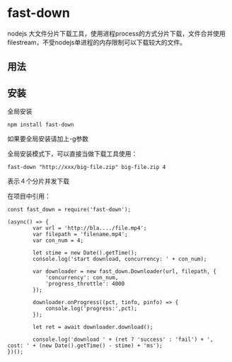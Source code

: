 # fast-down

nodejs 大文件分片下载工具，使用进程process的方式分片下载，文件合并使用filestream，不受nodejs单进程的内存限制可以下载较大的文件。

## 用法

## 安装

全局安装

```
npm install fast-down
```
如果要全局安装请加上-g参数

全局安装模式下，可以直接当做下载工具使用：

```
fast-down "http://xxx/big-file.zip" big-file.zip 4
```
表示４个分片并发下载

在项目中引用：

```
const fast_down = require('fast-down');

(async() => {
        var url = 'http://bla..../file.mp4';
        var filepath = 'filename.mp4';
        var con_num = 4;

        let stime = new Date().getTime();
        console.log('start download, concurrency: ' + con_num);

        var downloader = new fast_down.Downloader(url, filepath, {
            'concurrency': con_num,
            'progress_throttle': 4000
        });

        downloader.onProgress((pct, tinfo, pinfo) => {
            console.log('progress:',pct);
        });

        let ret = await downloader.download();

        console.log('download ' + (ret ? 'success' : 'fail') + ', cost: ' + (new Date().getTime() - stime) + 'ms');
})();
```